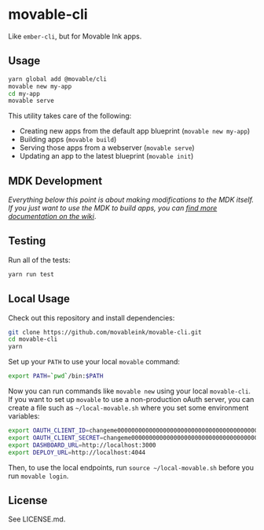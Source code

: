 # movable-cli

Like `ember-cli`, but for Movable Ink apps.

## Usage

```sh
yarn global add @movable/cli
movable new my-app
cd my-app
movable serve
```

This utility takes care of the following:
* Creating new apps from the default app blueprint (`movable new my-app`)
* Building apps (`movable build`)
* Serving those apps from a webserver (`movable serve`)
* Updating an app to the latest blueprint (`movable init`)

## MDK Development

*Everything below this point is about making modifications to the MDK itself. If you just want to use the MDK to build apps, you can [find more documentation on the wiki](https://github.com/movableink/movable-cli/wiki)*.

## Testing

Run all of the tests:

```bash
yarn run test
```

## Local Usage

Check out this repository and install dependencies:

```bash
git clone https://github.com/movableink/movable-cli.git
cd movable-cli
yarn
```

Set up your `PATH` to use your local `movable` command:

```bash
export PATH=`pwd`/bin:$PATH
```

Now you can run commands like `movable new` using your local `movable-cli`. If you want to set up `movable` to use a non-production oAuth server, you can create a file such as `~/local-movable.sh` where you set some environment variables:

```bash
export OAUTH_CLIENT_ID=changeme00000000000000000000000000000000000000000
export OAUTH_CLIENT_SECRET=changeme000000000000000000000000000000000000000000
export DASHBOARD_URL=http://localhost:3000
export DEPLOY_URL=http://localhost:4044
```

Then, to use the local endpoints, run `source ~/local-movable.sh` before you run `movable login`.

## License

See LICENSE.md.
